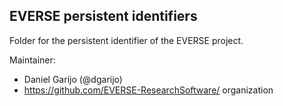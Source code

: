 ## EVERSE persistent identifiers

Folder for the persistent identifier of the EVERSE project.

Maintainer: 
- Daniel Garijo (@dgarijo) 
- https://github.com/EVERSE-ResearchSoftware/ organization

